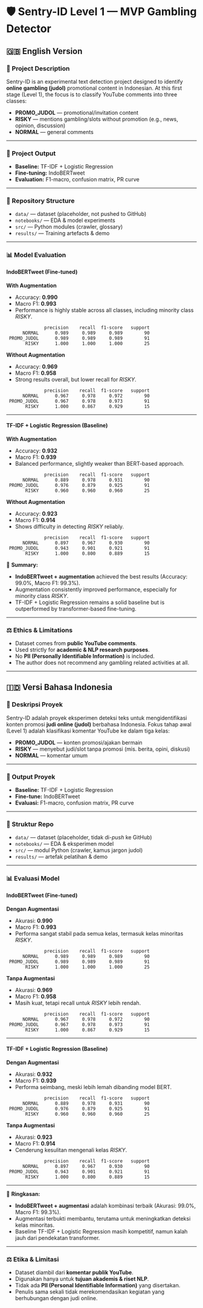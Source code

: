 # 🛡️ Sentry-ID Level 1 — MVP Gambling Detector

## 🇬🇧 English Version

### 🎯 Project Description

Sentry-ID is an experimental text detection project designed to identify **online gambling (judol)** promotional content in Indonesian.
At this first stage (Level 1), the focus is to classify YouTube comments into three classes:

* **PROMO\_JUDOL** — promotional/invitation content
* **RISKY** — mentions gambling/slots without promotion (e.g., news, opinion, discussion)
* **NORMAL** — general comments

---

### 🚀 Project Output

* **Baseline:** TF-IDF + Logistic Regression
* **Fine-tuning:** IndoBERTweet
* **Evaluation:** F1-macro, confusion matrix, PR curve

---

### 📂 Repository Structure

* `data/` — dataset (placeholder, not pushed to GitHub)
* `notebooks/` — EDA & model experiments
* `src/` — Python modules (crawler, glossary)
* `results/` — Training artefacts & demo

---

### 📊 Model Evaluation

#### IndoBERTweet (Fine-tuned)

**With Augmentation**

* Accuracy: **0.990**
* Macro F1: **0.993**
* Performance is highly stable across all classes, including minority class *RISKY*.

```
              precision    recall  f1-score   support
      NORMAL      0.989     0.989     0.989        90
 PROMO_JUDOL      0.989     0.989     0.989        91
       RISKY      1.000     1.000     1.000        25
```

**Without Augmentation**

* Accuracy: **0.969**
* Macro F1: **0.958**
* Strong results overall, but lower recall for *RISKY*.

```
              precision    recall  f1-score   support
      NORMAL      0.967     0.978     0.972        90
 PROMO_JUDOL      0.967     0.978     0.973        91
       RISKY      1.000     0.867     0.929        15
```

---

#### TF-IDF + Logistic Regression (Baseline)

**With Augmentation**

* Accuracy: **0.932**
* Macro F1: **0.939**
* Balanced performance, slightly weaker than BERT-based approach.

```
              precision    recall  f1-score   support
      NORMAL      0.889     0.978     0.931        90
 PROMO_JUDOL      0.976     0.879     0.925        91
       RISKY      0.960     0.960     0.960        25
```

**Without Augmentation**

* Accuracy: **0.923**
* Macro F1: **0.914**
* Shows difficulty in detecting *RISKY* reliably.

```
              precision    recall  f1-score   support
      NORMAL      0.897     0.967     0.930        90
 PROMO_JUDOL      0.943     0.901     0.921        91
       RISKY      1.000     0.800     0.889        15
```

📌 **Summary:**

* **IndoBERTweet + augmentation** achieved the best results (Accuracy: 99.0%, Macro F1: 99.3%).
* Augmentation consistently improved performance, especially for minority class *RISKY*.
* TF-IDF + Logistic Regression remains a solid baseline but is outperformed by transformer-based fine-tuning.

---

### ⚖️ Ethics & Limitations

* Dataset comes from **public YouTube comments**.
* Used strictly for **academic & NLP research purposes**.
* No **PII (Personally Identifiable Information)** is included.
* The author does not recommend any gambling related activities at all.

---

## 🇮🇩 Versi Bahasa Indonesia

### 🎯 Deskripsi Proyek

Sentry-ID adalah proyek eksperimen deteksi teks untuk mengidentifikasi konten promosi **judi online (judol)** berbahasa Indonesia.
Fokus tahap awal (Level 1) adalah klasifikasi komentar YouTube ke dalam tiga kelas:

* **PROMO\_JUDOL** — konten promosi/ajakan bermain
* **RISKY** — menyebut judi/slot tanpa promosi (mis. berita, opini, diskusi)
* **NORMAL** — komentar umum

---

### 🚀 Output Proyek

* **Baseline:** TF-IDF + Logistic Regression
* **Fine-tune:** IndoBERTweet
* **Evaluasi:** F1-macro, confusion matrix, PR curve

---

### 📂 Struktur Repo

* `data/` — dataset (placeholder, tidak di-*push* ke GitHub)
* `notebooks/` — EDA & eksperimen model
* `src/` — modul Python (crawler, kamus jargon judol)
* `results/` — artefak pelatihan & demo

---

### 📊 Evaluasi Model

#### IndoBERTweet (Fine-tuned)

**Dengan Augmentasi**

* Akurasi: **0.990**
* Macro F1: **0.993**
* Performa sangat stabil pada semua kelas, termasuk kelas minoritas *RISKY*.

```
              precision    recall  f1-score   support
      NORMAL      0.989     0.989     0.989        90
 PROMO_JUDOL      0.989     0.989     0.989        91
       RISKY      1.000     1.000     1.000        25
```

**Tanpa Augmentasi**

* Akurasi: **0.969**
* Macro F1: **0.958**
* Masih kuat, tetapi recall untuk *RISKY* lebih rendah.

```
              precision    recall  f1-score   support
      NORMAL      0.967     0.978     0.972        90
 PROMO_JUDOL      0.967     0.978     0.973        91
       RISKY      1.000     0.867     0.929        15
```

---

#### TF-IDF + Logistic Regression (Baseline)

**Dengan Augmentasi**

* Akurasi: **0.932**
* Macro F1: **0.939**
* Performa seimbang, meski lebih lemah dibanding model BERT.

```
              precision    recall  f1-score   support
      NORMAL      0.889     0.978     0.931        90
 PROMO_JUDOL      0.976     0.879     0.925        91
       RISKY      0.960     0.960     0.960        25
```

**Tanpa Augmentasi**

* Akurasi: **0.923**
* Macro F1: **0.914**
* Cenderung kesulitan mengenali kelas *RISKY*.

```
              precision    recall  f1-score   support
      NORMAL      0.897     0.967     0.930        90
 PROMO_JUDOL      0.943     0.901     0.921        91
       RISKY      1.000     0.800     0.889        15
```

---

📌 **Ringkasan:**

* **IndoBERTweet + augmentasi** adalah kombinasi terbaik (Akurasi: 99.0%, Macro F1: 99.3%).
* Augmentasi terbukti membantu, terutama untuk meningkatkan deteksi kelas minoritas.
* Baseline TF-IDF + Logistic Regression masih kompetitif, namun kalah jauh dari pendekatan transformer.

---

### ⚖️ Etika & Limitasi

* Dataset diambil dari **komentar publik YouTube**.
* Digunakan hanya untuk **tujuan akademis & riset NLP**.
* Tidak ada **PII (Personal Identifiable Information)** yang disertakan.
* Penulis sama sekali tidak merekomendasikan kegiatan yang berhubungan dengan judi online.

